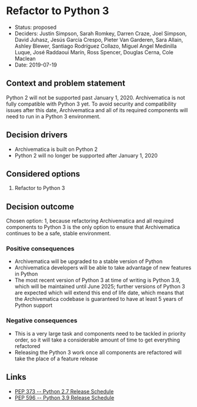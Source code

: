 # Refactor to Python 3

* Status: proposed
* Deciders: Justin Simpson, Sarah Romkey, Darren Craze, Joel Simpson, David
Juhasz, Jesús García Crespo, Pieter Van Garderen, Sara Allain, Ashley Blewer,
Santiago Rodríguez Collazo, Miguel Angel Medinilla Luque, José Raddaoui Marín,
Ross Spencer, Douglas Cerna, Cole Maclean
* Date: 2019-07-19

## Context and problem statement

Python 2 will not be supported past January 1, 2020. Archivematica is not fully
compatible with Python 3 yet. To avoid security and compatibility issues after
this date, Archivematica and all of its required components will need to run in
a Python 3 environment.

## Decision drivers <!-- optional -->

* Archivematica is built on Python 2
* Python 2 will no longer be supported after January 1, 2020

## Considered options

1. Refactor to Python 3

## Decision outcome

Chosen option: 1, because refactoring Archivematica and all required components
to Python 3 is the only option to ensure that Archivematica continues to be a
safe, stable environment.

### Positive consequences

* Archivematica will be upgraded to a stable version of Python
* Archivematica developers will be able to take advantage of new features in
Python
* The most recent version of Python 3 at time of writing is Python 3.9, which
will be maintained until June 2025; further versions of Python 3 are expected which
will extend this end of life date, which means that the Archivematica codebase
is guaranteed to have at least 5 years of Python support

### Negative consequences

* This is a very large task and components need to be tackled in priority order,
so it will take a considerable amount of time to get everything refactored
* Releasing the Python 3 work once all components are refactored will take the
place of a feature release

## Links <!-- optional -->

* [PEP 373 -- Python 2.7 Release Schedule](https://www.python.org/dev/peps/pep-0373/)
* [PEP 596 -- Python 3.9 Release Schedule](https://www.python.org/dev/peps/pep-0596/)
